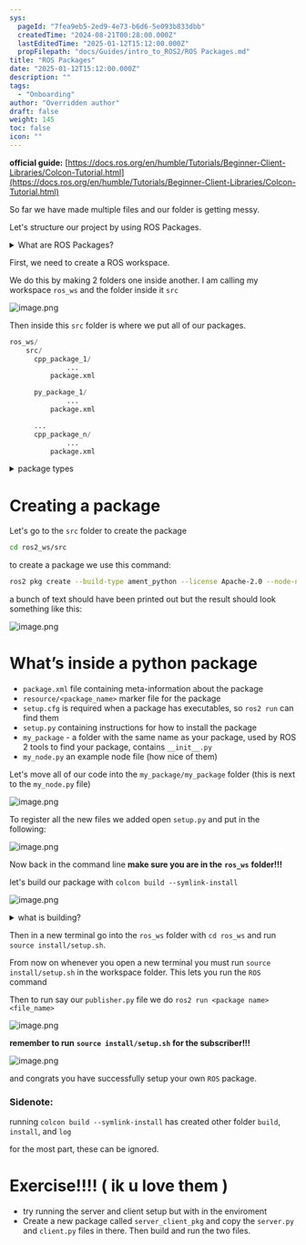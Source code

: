 ```yaml
---
sys:
  pageId: "7fea9eb5-2ed9-4e73-b6d6-5e093b833dbb"
  createdTime: "2024-08-21T00:28:00.000Z"
  lastEditedTime: "2025-01-12T15:12:00.000Z"
  propFilepath: "docs/Guides/intro_to_ROS2/ROS Packages.md"
title: "ROS Packages"
date: "2025-01-12T15:12:00.000Z"
description: ""
tags:
  - "Onboarding"
author: "Overridden author"
draft: false
weight: 145
toc: false
icon: ""
---
```


**official guide:** [https://docs.ros.org/en/humble/Tutorials/Beginner-Client-Libraries/Colcon-Tutorial.html](https://docs.ros.org/en/humble/Tutorials/Beginner-Client-Libraries/Colcon-Tutorial.html)

So far we have made multiple files and our folder is getting messy.

Let's structure our project by using ROS Packages.

<details>

<summary>What are ROS Packages?</summary>

ROS Packages are, as the name implies, packages of code that are highly sharable between ROS developers.

They consist of a folder, `package.xml` file, and source code

```python
      cpp_package_1/
		      ... imagine much code files here ..
          package.xml
```

</details>

First, we need to create a ROS workspace.

We do this by making 2 folders one inside another. I am calling my workspace `ros_ws` and the folder inside it `src`

![image.png](https://prod-files-secure.s3.us-west-2.amazonaws.com/d518164a-d88e-44d1-a4ee-3adb3bd8bce0/70706947-fd18-4537-a67b-e12946812d31/image.png?X-Amz-Algorithm=AWS4-HMAC-SHA256&X-Amz-Content-Sha256=UNSIGNED-PAYLOAD&X-Amz-Credential=ASIAZI2LB466TDY5ZEVH%2F20250317%2Fus-west-2%2Fs3%2Faws4_request&X-Amz-Date=20250317T131912Z&X-Amz-Expires=3600&X-Amz-Security-Token=IQoJb3JpZ2luX2VjEO3%2F%2F%2F%2F%2F%2F%2F%2F%2F%2FwEaCXVzLXdlc3QtMiJHMEUCIGi4O23mzQJhcKVZJiEqSBaQaH%2FQ%2FwFULLr0feY%2Fu2IzAiEAqgJVetBCHrNT725JxIE4clDYoTIDmNK1hOVd%2FKQQsqwq%2FwMIRhAAGgw2Mzc0MjMxODM4MDUiDEUGjw7T5URhsGBUSircA9LJtZCCP3v9qFJKjrBHFe%2B6uR%2BBK6nmdOOJ5d13uydkQzvGWRsg4ocW2kOYIAWG2NsA%2FoaweEX8PUNXloHprPuxNQQpTPajn7rHzLiBV1IItl%2FpdVaN7KCltTxcYAFbCzAKpuNsDHLa8t9tcYGbxLNsjVHjScuZ67RokEGMTC1XRRnxIe2%2BTeC8Lx%2FCLV2a%2BW1jlJle6Ru8HjhuXxjWgVA5e72BMligquAKuf9Th8R0fn1C%2Fn5LOZW5ksDsLn9IfXV56JsYY7kx5EE%2Bt%2BB3G%2FWIKBxXBkl7VfWtdOiNt3%2B7mlVNukfrlDXslBPQaYQXe%2BlVne1arwgLu%2FTcJ5mCVLnvogtr0Igsdb1yKHeqaWuQymdd4RAIJ1UP5eLvBXBjkvgHHD3f0wAIVj9SP%2F0UKpWnM1PKbSUFbsHn0MaOm1WnfWLzFX4Dt7DDtsVdbL5nptNmsbPwzRNjZfE%2BhOLcu3zjKJ9JrPdeXN2Wk8M6T0lCClzFcsmlr%2B2%2FaRf9VUGkhKcsMsLSbx4tAYCc7ujyqm9xg8zGWgGxoIz6OEj%2FiWSbPfchFy2uW1VbGHgaKJB3QbsDt8OCC5%2FTfoeA9QMWZQpzXnVkFxIJ5dfMZ2kZUdUNRadABMLV4Ds%2B2UaXMPyr4L4GOqUBXSPLUhX8vfgw8Jqve%2Bl4sb2r0lzl84HE3bX5%2FS7iX%2F2URaOiC4LO6WZAx0hG1W%2FhnGecQoDB2uCoGOnPfYr8Mt25o5Y%2Bo9ytH4M9puAnleOdPOm1%2B%2BoJbTkDm6QaTCrePVtku9sediU11CEB%2FKcKcMRGCVAKZeukADFCt6PXc1PmcLWszTFrun%2BDflGw7d2rgi9VtfcszHcy8Ug7OoS1%2BzR14%2Fh4&X-Amz-Signature=bc2f5686ef4e9ddf043e0cba18f88e68ed9c95895b99dfd2a1ffaf09baa3dadb&X-Amz-SignedHeaders=host&x-id=GetObject)

Then inside this `src` folder is where we put all of our packages.

```python
ros_ws/
    src/
      cpp_package_1/
		      ...
          package.xml

      py_package_1/
		      ...
          package.xml

      ...
      cpp_package_n/
		      ...
          package.xml

```

<details>

<summary>package types</summary>

packages can be either `C++` or python.

the intern file structure is different for each but for this guide we will stick to creating python packages

</details>

# Creating a package

Let's go to the `src` folder to create the package

```bash
cd ros2_ws/src
```

to create a package we use this command:

```bash
ros2 pkg create --build-type ament_python --license Apache-2.0 --node-name my_node my_package
```

a bunch of text should have been printed out but the result should look something like this:

![image.png](https://prod-files-secure.s3.us-west-2.amazonaws.com/d518164a-d88e-44d1-a4ee-3adb3bd8bce0/e6cf1e3f-8512-4a3e-b131-079f800bf3e8/image.png?X-Amz-Algorithm=AWS4-HMAC-SHA256&X-Amz-Content-Sha256=UNSIGNED-PAYLOAD&X-Amz-Credential=ASIAZI2LB466TDY5ZEVH%2F20250317%2Fus-west-2%2Fs3%2Faws4_request&X-Amz-Date=20250317T131912Z&X-Amz-Expires=3600&X-Amz-Security-Token=IQoJb3JpZ2luX2VjEO3%2F%2F%2F%2F%2F%2F%2F%2F%2F%2FwEaCXVzLXdlc3QtMiJHMEUCIGi4O23mzQJhcKVZJiEqSBaQaH%2FQ%2FwFULLr0feY%2Fu2IzAiEAqgJVetBCHrNT725JxIE4clDYoTIDmNK1hOVd%2FKQQsqwq%2FwMIRhAAGgw2Mzc0MjMxODM4MDUiDEUGjw7T5URhsGBUSircA9LJtZCCP3v9qFJKjrBHFe%2B6uR%2BBK6nmdOOJ5d13uydkQzvGWRsg4ocW2kOYIAWG2NsA%2FoaweEX8PUNXloHprPuxNQQpTPajn7rHzLiBV1IItl%2FpdVaN7KCltTxcYAFbCzAKpuNsDHLa8t9tcYGbxLNsjVHjScuZ67RokEGMTC1XRRnxIe2%2BTeC8Lx%2FCLV2a%2BW1jlJle6Ru8HjhuXxjWgVA5e72BMligquAKuf9Th8R0fn1C%2Fn5LOZW5ksDsLn9IfXV56JsYY7kx5EE%2Bt%2BB3G%2FWIKBxXBkl7VfWtdOiNt3%2B7mlVNukfrlDXslBPQaYQXe%2BlVne1arwgLu%2FTcJ5mCVLnvogtr0Igsdb1yKHeqaWuQymdd4RAIJ1UP5eLvBXBjkvgHHD3f0wAIVj9SP%2F0UKpWnM1PKbSUFbsHn0MaOm1WnfWLzFX4Dt7DDtsVdbL5nptNmsbPwzRNjZfE%2BhOLcu3zjKJ9JrPdeXN2Wk8M6T0lCClzFcsmlr%2B2%2FaRf9VUGkhKcsMsLSbx4tAYCc7ujyqm9xg8zGWgGxoIz6OEj%2FiWSbPfchFy2uW1VbGHgaKJB3QbsDt8OCC5%2FTfoeA9QMWZQpzXnVkFxIJ5dfMZ2kZUdUNRadABMLV4Ds%2B2UaXMPyr4L4GOqUBXSPLUhX8vfgw8Jqve%2Bl4sb2r0lzl84HE3bX5%2FS7iX%2F2URaOiC4LO6WZAx0hG1W%2FhnGecQoDB2uCoGOnPfYr8Mt25o5Y%2Bo9ytH4M9puAnleOdPOm1%2B%2BoJbTkDm6QaTCrePVtku9sediU11CEB%2FKcKcMRGCVAKZeukADFCt6PXc1PmcLWszTFrun%2BDflGw7d2rgi9VtfcszHcy8Ug7OoS1%2BzR14%2Fh4&X-Amz-Signature=c8bab57213dd06abd6807e6a8453c6aa9ebccb151a898fa8134d4bf3a81caf40&X-Amz-SignedHeaders=host&x-id=GetObject)

# What’s inside a python package

- `package.xml` file containing meta-information about the package
- `resource/<package_name>` marker file for the package
- `setup.cfg` is required when a package has executables, so `ros2 run` can find them
- `setup.py` containing instructions for how to install the package
- `my_package` - a folder with the same name as your package, used by ROS 2 tools to find your package, contains `__init__.py`
- `my_node.py` an example node file (how nice of them)

Let's move all of our code into the `my_package/my_package` folder (this is next to the `my_node.py` file)

![image.png](https://prod-files-secure.s3.us-west-2.amazonaws.com/d518164a-d88e-44d1-a4ee-3adb3bd8bce0/9ce58f11-0da9-4d3e-b86d-506a9685d378/image.png?X-Amz-Algorithm=AWS4-HMAC-SHA256&X-Amz-Content-Sha256=UNSIGNED-PAYLOAD&X-Amz-Credential=ASIAZI2LB466TDY5ZEVH%2F20250317%2Fus-west-2%2Fs3%2Faws4_request&X-Amz-Date=20250317T131912Z&X-Amz-Expires=3600&X-Amz-Security-Token=IQoJb3JpZ2luX2VjEO3%2F%2F%2F%2F%2F%2F%2F%2F%2F%2FwEaCXVzLXdlc3QtMiJHMEUCIGi4O23mzQJhcKVZJiEqSBaQaH%2FQ%2FwFULLr0feY%2Fu2IzAiEAqgJVetBCHrNT725JxIE4clDYoTIDmNK1hOVd%2FKQQsqwq%2FwMIRhAAGgw2Mzc0MjMxODM4MDUiDEUGjw7T5URhsGBUSircA9LJtZCCP3v9qFJKjrBHFe%2B6uR%2BBK6nmdOOJ5d13uydkQzvGWRsg4ocW2kOYIAWG2NsA%2FoaweEX8PUNXloHprPuxNQQpTPajn7rHzLiBV1IItl%2FpdVaN7KCltTxcYAFbCzAKpuNsDHLa8t9tcYGbxLNsjVHjScuZ67RokEGMTC1XRRnxIe2%2BTeC8Lx%2FCLV2a%2BW1jlJle6Ru8HjhuXxjWgVA5e72BMligquAKuf9Th8R0fn1C%2Fn5LOZW5ksDsLn9IfXV56JsYY7kx5EE%2Bt%2BB3G%2FWIKBxXBkl7VfWtdOiNt3%2B7mlVNukfrlDXslBPQaYQXe%2BlVne1arwgLu%2FTcJ5mCVLnvogtr0Igsdb1yKHeqaWuQymdd4RAIJ1UP5eLvBXBjkvgHHD3f0wAIVj9SP%2F0UKpWnM1PKbSUFbsHn0MaOm1WnfWLzFX4Dt7DDtsVdbL5nptNmsbPwzRNjZfE%2BhOLcu3zjKJ9JrPdeXN2Wk8M6T0lCClzFcsmlr%2B2%2FaRf9VUGkhKcsMsLSbx4tAYCc7ujyqm9xg8zGWgGxoIz6OEj%2FiWSbPfchFy2uW1VbGHgaKJB3QbsDt8OCC5%2FTfoeA9QMWZQpzXnVkFxIJ5dfMZ2kZUdUNRadABMLV4Ds%2B2UaXMPyr4L4GOqUBXSPLUhX8vfgw8Jqve%2Bl4sb2r0lzl84HE3bX5%2FS7iX%2F2URaOiC4LO6WZAx0hG1W%2FhnGecQoDB2uCoGOnPfYr8Mt25o5Y%2Bo9ytH4M9puAnleOdPOm1%2B%2BoJbTkDm6QaTCrePVtku9sediU11CEB%2FKcKcMRGCVAKZeukADFCt6PXc1PmcLWszTFrun%2BDflGw7d2rgi9VtfcszHcy8Ug7OoS1%2BzR14%2Fh4&X-Amz-Signature=0ce293b35654fcfb4956082629a73813417cc6c220474b4d7b443486d23023ed&X-Amz-SignedHeaders=host&x-id=GetObject)

To register all the new files we added open `setup.py` and put in the following:

![image.png](https://prod-files-secure.s3.us-west-2.amazonaws.com/d518164a-d88e-44d1-a4ee-3adb3bd8bce0/1cd7c262-4cae-4496-9d75-c178537d24a2/image.png?X-Amz-Algorithm=AWS4-HMAC-SHA256&X-Amz-Content-Sha256=UNSIGNED-PAYLOAD&X-Amz-Credential=ASIAZI2LB466TDY5ZEVH%2F20250317%2Fus-west-2%2Fs3%2Faws4_request&X-Amz-Date=20250317T131912Z&X-Amz-Expires=3600&X-Amz-Security-Token=IQoJb3JpZ2luX2VjEO3%2F%2F%2F%2F%2F%2F%2F%2F%2F%2FwEaCXVzLXdlc3QtMiJHMEUCIGi4O23mzQJhcKVZJiEqSBaQaH%2FQ%2FwFULLr0feY%2Fu2IzAiEAqgJVetBCHrNT725JxIE4clDYoTIDmNK1hOVd%2FKQQsqwq%2FwMIRhAAGgw2Mzc0MjMxODM4MDUiDEUGjw7T5URhsGBUSircA9LJtZCCP3v9qFJKjrBHFe%2B6uR%2BBK6nmdOOJ5d13uydkQzvGWRsg4ocW2kOYIAWG2NsA%2FoaweEX8PUNXloHprPuxNQQpTPajn7rHzLiBV1IItl%2FpdVaN7KCltTxcYAFbCzAKpuNsDHLa8t9tcYGbxLNsjVHjScuZ67RokEGMTC1XRRnxIe2%2BTeC8Lx%2FCLV2a%2BW1jlJle6Ru8HjhuXxjWgVA5e72BMligquAKuf9Th8R0fn1C%2Fn5LOZW5ksDsLn9IfXV56JsYY7kx5EE%2Bt%2BB3G%2FWIKBxXBkl7VfWtdOiNt3%2B7mlVNukfrlDXslBPQaYQXe%2BlVne1arwgLu%2FTcJ5mCVLnvogtr0Igsdb1yKHeqaWuQymdd4RAIJ1UP5eLvBXBjkvgHHD3f0wAIVj9SP%2F0UKpWnM1PKbSUFbsHn0MaOm1WnfWLzFX4Dt7DDtsVdbL5nptNmsbPwzRNjZfE%2BhOLcu3zjKJ9JrPdeXN2Wk8M6T0lCClzFcsmlr%2B2%2FaRf9VUGkhKcsMsLSbx4tAYCc7ujyqm9xg8zGWgGxoIz6OEj%2FiWSbPfchFy2uW1VbGHgaKJB3QbsDt8OCC5%2FTfoeA9QMWZQpzXnVkFxIJ5dfMZ2kZUdUNRadABMLV4Ds%2B2UaXMPyr4L4GOqUBXSPLUhX8vfgw8Jqve%2Bl4sb2r0lzl84HE3bX5%2FS7iX%2F2URaOiC4LO6WZAx0hG1W%2FhnGecQoDB2uCoGOnPfYr8Mt25o5Y%2Bo9ytH4M9puAnleOdPOm1%2B%2BoJbTkDm6QaTCrePVtku9sediU11CEB%2FKcKcMRGCVAKZeukADFCt6PXc1PmcLWszTFrun%2BDflGw7d2rgi9VtfcszHcy8Ug7OoS1%2BzR14%2Fh4&X-Amz-Signature=25a7baa648794fc18c6d085940a82df29bc4f4b44439ba2fd46f1871e91bddcf&X-Amz-SignedHeaders=host&x-id=GetObject)

Now back in the command line **make sure you are in the** **`ros_ws`** **folder!!!**

let's build our package with `colcon build --symlink-install`

![image.png](https://prod-files-secure.s3.us-west-2.amazonaws.com/d518164a-d88e-44d1-a4ee-3adb3bd8bce0/2f2a0d27-b173-48fd-b189-5f5c0ce65619/image.png?X-Amz-Algorithm=AWS4-HMAC-SHA256&X-Amz-Content-Sha256=UNSIGNED-PAYLOAD&X-Amz-Credential=ASIAZI2LB466TDY5ZEVH%2F20250317%2Fus-west-2%2Fs3%2Faws4_request&X-Amz-Date=20250317T131912Z&X-Amz-Expires=3600&X-Amz-Security-Token=IQoJb3JpZ2luX2VjEO3%2F%2F%2F%2F%2F%2F%2F%2F%2F%2FwEaCXVzLXdlc3QtMiJHMEUCIGi4O23mzQJhcKVZJiEqSBaQaH%2FQ%2FwFULLr0feY%2Fu2IzAiEAqgJVetBCHrNT725JxIE4clDYoTIDmNK1hOVd%2FKQQsqwq%2FwMIRhAAGgw2Mzc0MjMxODM4MDUiDEUGjw7T5URhsGBUSircA9LJtZCCP3v9qFJKjrBHFe%2B6uR%2BBK6nmdOOJ5d13uydkQzvGWRsg4ocW2kOYIAWG2NsA%2FoaweEX8PUNXloHprPuxNQQpTPajn7rHzLiBV1IItl%2FpdVaN7KCltTxcYAFbCzAKpuNsDHLa8t9tcYGbxLNsjVHjScuZ67RokEGMTC1XRRnxIe2%2BTeC8Lx%2FCLV2a%2BW1jlJle6Ru8HjhuXxjWgVA5e72BMligquAKuf9Th8R0fn1C%2Fn5LOZW5ksDsLn9IfXV56JsYY7kx5EE%2Bt%2BB3G%2FWIKBxXBkl7VfWtdOiNt3%2B7mlVNukfrlDXslBPQaYQXe%2BlVne1arwgLu%2FTcJ5mCVLnvogtr0Igsdb1yKHeqaWuQymdd4RAIJ1UP5eLvBXBjkvgHHD3f0wAIVj9SP%2F0UKpWnM1PKbSUFbsHn0MaOm1WnfWLzFX4Dt7DDtsVdbL5nptNmsbPwzRNjZfE%2BhOLcu3zjKJ9JrPdeXN2Wk8M6T0lCClzFcsmlr%2B2%2FaRf9VUGkhKcsMsLSbx4tAYCc7ujyqm9xg8zGWgGxoIz6OEj%2FiWSbPfchFy2uW1VbGHgaKJB3QbsDt8OCC5%2FTfoeA9QMWZQpzXnVkFxIJ5dfMZ2kZUdUNRadABMLV4Ds%2B2UaXMPyr4L4GOqUBXSPLUhX8vfgw8Jqve%2Bl4sb2r0lzl84HE3bX5%2FS7iX%2F2URaOiC4LO6WZAx0hG1W%2FhnGecQoDB2uCoGOnPfYr8Mt25o5Y%2Bo9ytH4M9puAnleOdPOm1%2B%2BoJbTkDm6QaTCrePVtku9sediU11CEB%2FKcKcMRGCVAKZeukADFCt6PXc1PmcLWszTFrun%2BDflGw7d2rgi9VtfcszHcy8Ug7OoS1%2BzR14%2Fh4&X-Amz-Signature=2a1ea664f3720875bba3bbbdd986be3d7b01c756d3ab4112172744aecc3336fc&X-Amz-SignedHeaders=host&x-id=GetObject)

<details>

<summary>what is building?</summary>

if you are a CS major at Rose-Hulman you will learn the answer to this in CSSE132

but TLDR; is it combines all the code files into one program that can be run easily 

</details>

Then in a new terminal go into the `ros_ws` folder with `cd ros_ws` and run `source install/setup.sh`. 

From now on whenever you open a new terminal you must run `source install/setup.sh` in the workspace folder. This lets you run the `ROS` command

Then to run say our `publisher.py` file we do `ros2 run <package name> <file_name>`

![image.png](https://prod-files-secure.s3.us-west-2.amazonaws.com/d518164a-d88e-44d1-a4ee-3adb3bd8bce0/4f4b1219-3a44-4632-aa0a-ce3471699f59/image.png?X-Amz-Algorithm=AWS4-HMAC-SHA256&X-Amz-Content-Sha256=UNSIGNED-PAYLOAD&X-Amz-Credential=ASIAZI2LB466TDY5ZEVH%2F20250317%2Fus-west-2%2Fs3%2Faws4_request&X-Amz-Date=20250317T131912Z&X-Amz-Expires=3600&X-Amz-Security-Token=IQoJb3JpZ2luX2VjEO3%2F%2F%2F%2F%2F%2F%2F%2F%2F%2FwEaCXVzLXdlc3QtMiJHMEUCIGi4O23mzQJhcKVZJiEqSBaQaH%2FQ%2FwFULLr0feY%2Fu2IzAiEAqgJVetBCHrNT725JxIE4clDYoTIDmNK1hOVd%2FKQQsqwq%2FwMIRhAAGgw2Mzc0MjMxODM4MDUiDEUGjw7T5URhsGBUSircA9LJtZCCP3v9qFJKjrBHFe%2B6uR%2BBK6nmdOOJ5d13uydkQzvGWRsg4ocW2kOYIAWG2NsA%2FoaweEX8PUNXloHprPuxNQQpTPajn7rHzLiBV1IItl%2FpdVaN7KCltTxcYAFbCzAKpuNsDHLa8t9tcYGbxLNsjVHjScuZ67RokEGMTC1XRRnxIe2%2BTeC8Lx%2FCLV2a%2BW1jlJle6Ru8HjhuXxjWgVA5e72BMligquAKuf9Th8R0fn1C%2Fn5LOZW5ksDsLn9IfXV56JsYY7kx5EE%2Bt%2BB3G%2FWIKBxXBkl7VfWtdOiNt3%2B7mlVNukfrlDXslBPQaYQXe%2BlVne1arwgLu%2FTcJ5mCVLnvogtr0Igsdb1yKHeqaWuQymdd4RAIJ1UP5eLvBXBjkvgHHD3f0wAIVj9SP%2F0UKpWnM1PKbSUFbsHn0MaOm1WnfWLzFX4Dt7DDtsVdbL5nptNmsbPwzRNjZfE%2BhOLcu3zjKJ9JrPdeXN2Wk8M6T0lCClzFcsmlr%2B2%2FaRf9VUGkhKcsMsLSbx4tAYCc7ujyqm9xg8zGWgGxoIz6OEj%2FiWSbPfchFy2uW1VbGHgaKJB3QbsDt8OCC5%2FTfoeA9QMWZQpzXnVkFxIJ5dfMZ2kZUdUNRadABMLV4Ds%2B2UaXMPyr4L4GOqUBXSPLUhX8vfgw8Jqve%2Bl4sb2r0lzl84HE3bX5%2FS7iX%2F2URaOiC4LO6WZAx0hG1W%2FhnGecQoDB2uCoGOnPfYr8Mt25o5Y%2Bo9ytH4M9puAnleOdPOm1%2B%2BoJbTkDm6QaTCrePVtku9sediU11CEB%2FKcKcMRGCVAKZeukADFCt6PXc1PmcLWszTFrun%2BDflGw7d2rgi9VtfcszHcy8Ug7OoS1%2BzR14%2Fh4&X-Amz-Signature=aec2cff6c3374af20ba786d973d5bb449dd4fd13212ea934d408aeb46a332f40&X-Amz-SignedHeaders=host&x-id=GetObject)

**remember to run** **`source install/setup.sh`** **for the subscriber!!!**

![image.png](https://prod-files-secure.s3.us-west-2.amazonaws.com/d518164a-d88e-44d1-a4ee-3adb3bd8bce0/02121119-dad4-49ec-8356-c956108b4243/image.png?X-Amz-Algorithm=AWS4-HMAC-SHA256&X-Amz-Content-Sha256=UNSIGNED-PAYLOAD&X-Amz-Credential=ASIAZI2LB466TDY5ZEVH%2F20250317%2Fus-west-2%2Fs3%2Faws4_request&X-Amz-Date=20250317T131912Z&X-Amz-Expires=3600&X-Amz-Security-Token=IQoJb3JpZ2luX2VjEO3%2F%2F%2F%2F%2F%2F%2F%2F%2F%2FwEaCXVzLXdlc3QtMiJHMEUCIGi4O23mzQJhcKVZJiEqSBaQaH%2FQ%2FwFULLr0feY%2Fu2IzAiEAqgJVetBCHrNT725JxIE4clDYoTIDmNK1hOVd%2FKQQsqwq%2FwMIRhAAGgw2Mzc0MjMxODM4MDUiDEUGjw7T5URhsGBUSircA9LJtZCCP3v9qFJKjrBHFe%2B6uR%2BBK6nmdOOJ5d13uydkQzvGWRsg4ocW2kOYIAWG2NsA%2FoaweEX8PUNXloHprPuxNQQpTPajn7rHzLiBV1IItl%2FpdVaN7KCltTxcYAFbCzAKpuNsDHLa8t9tcYGbxLNsjVHjScuZ67RokEGMTC1XRRnxIe2%2BTeC8Lx%2FCLV2a%2BW1jlJle6Ru8HjhuXxjWgVA5e72BMligquAKuf9Th8R0fn1C%2Fn5LOZW5ksDsLn9IfXV56JsYY7kx5EE%2Bt%2BB3G%2FWIKBxXBkl7VfWtdOiNt3%2B7mlVNukfrlDXslBPQaYQXe%2BlVne1arwgLu%2FTcJ5mCVLnvogtr0Igsdb1yKHeqaWuQymdd4RAIJ1UP5eLvBXBjkvgHHD3f0wAIVj9SP%2F0UKpWnM1PKbSUFbsHn0MaOm1WnfWLzFX4Dt7DDtsVdbL5nptNmsbPwzRNjZfE%2BhOLcu3zjKJ9JrPdeXN2Wk8M6T0lCClzFcsmlr%2B2%2FaRf9VUGkhKcsMsLSbx4tAYCc7ujyqm9xg8zGWgGxoIz6OEj%2FiWSbPfchFy2uW1VbGHgaKJB3QbsDt8OCC5%2FTfoeA9QMWZQpzXnVkFxIJ5dfMZ2kZUdUNRadABMLV4Ds%2B2UaXMPyr4L4GOqUBXSPLUhX8vfgw8Jqve%2Bl4sb2r0lzl84HE3bX5%2FS7iX%2F2URaOiC4LO6WZAx0hG1W%2FhnGecQoDB2uCoGOnPfYr8Mt25o5Y%2Bo9ytH4M9puAnleOdPOm1%2B%2BoJbTkDm6QaTCrePVtku9sediU11CEB%2FKcKcMRGCVAKZeukADFCt6PXc1PmcLWszTFrun%2BDflGw7d2rgi9VtfcszHcy8Ug7OoS1%2BzR14%2Fh4&X-Amz-Signature=cd4ec19dceae41f65d273c9968e451add57f4c47719e01714ad9d7b427d68367&X-Amz-SignedHeaders=host&x-id=GetObject)

and congrats you have successfully setup your own `ROS` package.

### Sidenote:

running `colcon build --symlink-install` has created other folder `build`, `install`, and `log`

for the most part, these can be ignored.

# Exercise!!!! ( ik u love them )

- try running the server and client setup but with in the enviroment
- Create a new package called `server_client_pkg` and copy the `server.py` and `client.py` files in there. Then build and run the two files.
